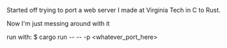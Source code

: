 Started off trying to port a web server I made at Virginia Tech in C to Rust.

Now I'm just messing around with it

run with:
  $ cargo run -- -- -p <whatever_port_here>
